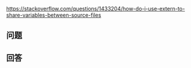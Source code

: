 <https://stackoverflow.com/questions/1433204/how-do-i-use-extern-to-share-variables-between-source-files>

## 问题



## 回答
